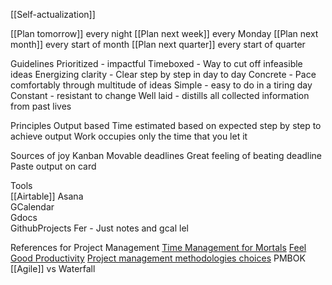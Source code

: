 [[Self-actualization]]

[[Plan tomorrow]] every night
[[Plan next week]] every Monday
[[Plan next month]] every start of month
[[Plan next quarter]] every start of quarter

Guidelines
Prioritized - impactful
Timeboxed - Way to cut off infeasible ideas
Energizing clarity - Clear step by step in day to day
Concrete - Pace comfortably through multitude of ideas
Simple - easy to do in a tiring day
Constant - resistant to change
Well laid - distills all collected information from past lives

Principles
Output based
Time estimated based on expected step by step to achieve output
Work occupies only the time that you let it

Sources of joy
Kanban
Movable deadlines
Great feeling of beating deadline
Paste output on card

Tools  
[[Airtable]]
Asana  
GCalendar  
Gdocs  
GithubProjects
Fer - Just notes and gcal lel

References for Project Management
[Time Management for Mortals](https://www.sloww.co/four-thousand-weeks/)
[Feel Good Productivity](https://www.tosummarise.com/book-summary-feel-good-productivity-by-ali-abdaal/)
[Project management methodologies choices](https://business.adobe.com/blog/basics/methodologies)
PMBOK
[[Agile]] vs Waterfall
